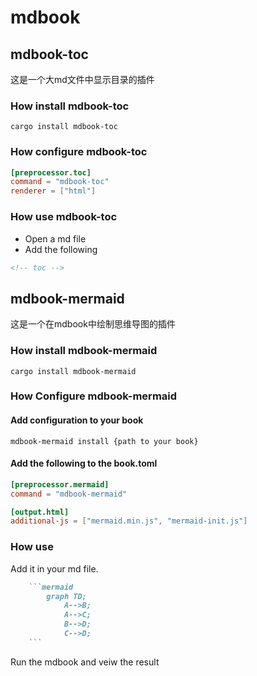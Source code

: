 <!-- toc -->

# mdbook

## mdbook-toc

这是一个大md文件中显示目录的插件

### How install mdbook-toc

```shell
cargo install mdbook-toc
```

### How configure mdbook-toc

```toml
[preprocessor.toc]
command = "mdbook-toc"
renderer = ["html"]
```

### How use mdbook-toc

- Open a md file
- Add the following
  
```md
<!-- toc -->
```

## mdbook-mermaid

这是一个在mdbook中绘制思维导图的插件

### How install mdbook-mermaid

```shell
cargo install mdbook-mermaid
```

### How Configure mdbook-mermaid

#### Add configuration to your book

```shell
mdbook-mermaid install {path to your book}
```

#### Add the following to the book.toml

```toml
[preprocessor.mermaid]
command = "mdbook-mermaid"

[output.html]
additional-js = ["mermaid.min.js", "mermaid-init.js"]
```

### How use

Add it in your md file.

```md
    ```mermaid
        graph TD;
            A-->B;
            A-->C;
            B-->D;
            C-->D;
    ```
```

Run the mdbook and veiw the result
